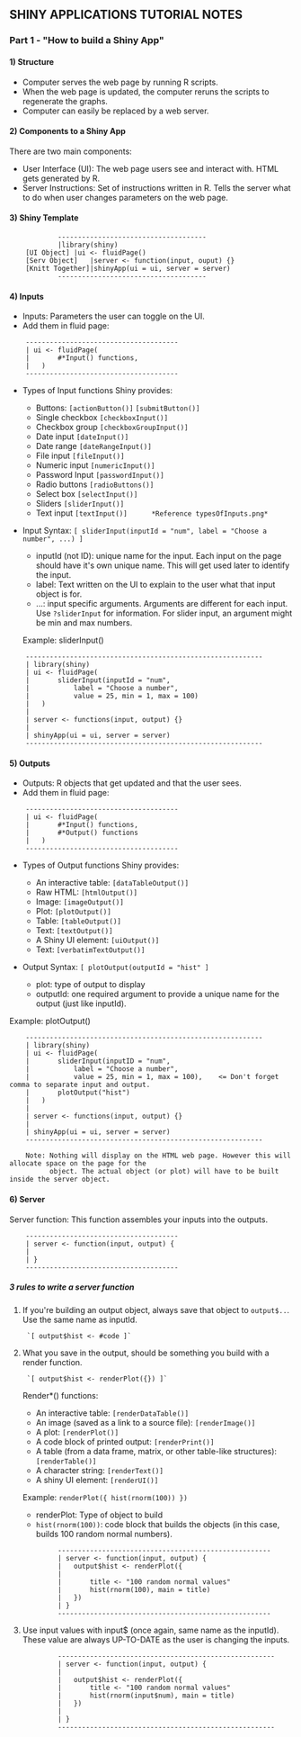 ## SHINY APPLICATIONS TUTORIAL NOTES
### Part 1 - "How to build a Shiny App"

#### 1) Structure

* Computer serves the web page by running R scripts.
* When the web page is updated, the computer reruns the scripts to regenerate the graphs.
* Computer can easily be replaced by a web server.



#### 2) Components to a Shiny App

 There are two main components:
 
* User Interface (UI): The web page users see and interact with. HTML gets generated by R.
* Server Instructions: Set of instructions written in R. Tells the server what to do when user changes parameters
				on the web page.



#### 3) Shiny Template
```
			-------------------------------------
			|library(shiny)
	[UI Object]	|ui <- fluidPage()
	[Serv Object]	|server <- function(input, ouput) {}
	[Knitt Together]|shinyApp(ui = ui, server = server)
			-------------------------------------
```


#### 4) Inputs
- Inputs: Parameters the user can toggle on the UI.
- Add them in fluid page:
```
	--------------------------------------
	| ui <- fluidPage(
	|		#*Input() functions,
	|	)
	--------------------------------------
```

- Types of Input functions Shiny provides:
	- Buttons:
		`[actionButton()]`
		`[submitButton()]`
	- Single checkbox
		`[checkboxInput()]`
	- Checkbox group
		`[checkboxGroupInput()]`
	- Date input
		`[dateInput()]`
	- Date range
		`[dateRangeInput()]`
	- File input
		`[fileInput()]`
	- Numeric input
		`[numericInput()]`
	- Password Input
		`[passwordInput()]`
	- Radio buttons
		`[radioButtons()]`
	- Select box
		`[selectInput()]`
	- Sliders
		`[sliderInput()]`
	- Text input
		`[textInput()]		*Reference typesOfInputs.png*`

- Input Syntax:
	`[ sliderInput(inputId = "num", label = "Choose a number", ...) ]`
	
	- inputId (not ID): unique name for the input. Each input on the page should have it's own unique name.
			    This will get used later to identify the input.
	- label: Text written on the UI to explain to the user what that input object is for.
	- ...: input specific arguments. Arguments are different for each input. Use `?sliderInput` for information.
	       For slider input, an argument might be min and max numbers.

	Example: sliderInput()
```
	-----------------------------------------------------------	
	| library(shiny)
	| ui <- fluidPage(
	|		sliderInput(inputId = "num",
	|			label = "Choose a number",
	|			value = 25, min = 1, max = 100)
	|	)
	|
	| server <- functions(input, output) {}
	|
	| shinyApp(ui = ui, server = server)
	-----------------------------------------------------------
```


#### 5) Outputs
- Outputs: R objects that get updated and that the user sees.
- Add them in fluid page:
```
	--------------------------------------
	| ui <- fluidPage(
	|		#*Input() functions,
	|		#*Output() functions
	|	)
	--------------------------------------
```

- Types of Output functions Shiny provides:
	- An interactive table:
		`[dataTableOutput()]`
	- Raw HTML:
		`[htmlOutput()]`
	- Image:
		`[imageOutput()]`
	- Plot:
		`[plotOutput()]`
	- Table:
		`[tableOutput()]`
	- Text:
		`[textOutput()]`
	- A Shiny UI element:
		`[uiOutput()]`
	- Text:
		`[verbatimTextOutput()]`
	
- Output Syntax:
	`[ plotOutput(outputId = "hist" ]`
	- plot: type of output to display
	- outputId: one required argument to provide a unique name for the output (just like inputId).

Example: plotOutput()
```
	-----------------------------------------------------------	
	| library(shiny)
	| ui <- fluidPage(
	|		sliderInput(inputID = "num",
	|			label = "Choose a number",
	|			value = 25, min = 1, max = 100),	<= Don't forget comma to separate input and output.
	|		plotOutput("hist")
	|	)
	|
	| server <- functions(input, output) {}
	|
	| shinyApp(ui = ui, server = server)
	-----------------------------------------------------------

	Note: Nothing will display on the HTML web page. However this will allocate space on the page for the
	      object. The actual object (or plot) will have to be built inside the server object.
```

#### 6) Server
Server function: This function assembles your inputs into the outputs.
```
	--------------------------------------
	| server <- function(input, output) {
	|
	| }
	--------------------------------------
```
##### 3 rules to write a server function

1) If you're building an output object, always save that object to `output$..`. Use the same name as inputId.

		`[ output$hist <- #code ]`
		
2) What you save in the output, should be something you build with a render function.

		`[ output$hist <- renderPlot({}) ]`
		
	Render*() functions:
	- An interactive table:
		`[renderDataTable()]`
	- An image (saved as a link to a source file):
		`[renderImage()]`
	- A plot:
		`[renderPlot()]`
	- A code block of printed output:
		`[renderPrint()]`
	- A table (from a data frame, matrix, or other table-like structures):
		`[renderTable()]`
	- A character string:
		`[renderText()]`
	- A shiny UI element:
		`[renderUI()]`
			
	Example: `renderPlot({ hist(rnorm(100)) })`
	
	- renderPlot: Type of object to build
	- `hist(rnorm(100))`: code block that builds the objects (in this case, builds 100 random normal numbers).
```
			-----------------------------------------------------
			| server <- function(input, output) {
			|	output$hist <- renderPlot({
			|		
			|		title <- "100 random normal values"
			|		hist(rnorm(100), main = title)
			|	})
			| }
			-----------------------------------------------------
```

3) Use input values with input$ (once again, same name as the inputId). These value are always UP-TO-DATE as the user is changing the inputs.
	
```
			------------------------------------------------------
			| server <- function(input, output) {
			|
			|	output$hist <- renderPlot({
			|		title <- "100 random normal values"
			|		hist(rnorm(input$num), main = title)
			|	})
			|
			| }
			------------------------------------------------------
```

